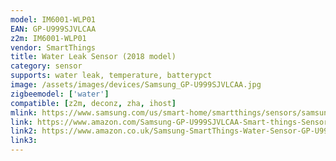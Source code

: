 ```yaml
---
model: IM6001-WLP01
EAN: GP-U999SJVLCAA
z2m: IM6001-WLP01
vendor: SmartThings
title: Water Leak Sensor (2018 model)
category: sensor
supports: water leak, temperature, batterypct
image: /assets/images/devices/Samsung_GP-U999SJVLCAA.jpg
zigbeemodel: ['water']
compatible: [z2m, deconz, zha, ihost]
mlink: https://www.samsung.com/us/smart-home/smartthings/sensors/samsung-smartthings-water-leak-sensor-gp-u999sjvlcaa/
link: https://www.amazon.com/Samsung-GP-U999SJVLCAA-Smart-things-Sensor/dp/B07F951JDP
link2: https://www.amazon.co.uk/Samsung-SmartThings-Water-Sensor-GP-U999SJVLCAA/dp/B07F951JDP
link3: 
---
```


